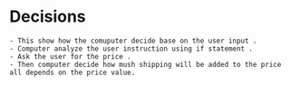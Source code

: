 # Decisions
	- This show how the comuputer decide base on the user input .
	- Computer analyze the user instruction using if statement .
	- Ask the user for the price .
	- Then computer decide how mush shipping will be added to the price all depends on the price value. 